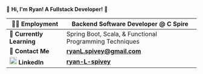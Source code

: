 🐒 **Hi, I'm Ryan! A Fullstack Developer!** 🐒

|🧑‍💻 Employment|Backend Software Developer @ C Spire |
|-----------------|--|
|**📖 Currently Learning**|Spring Boot, Scala, & Functional Programming Techniques |
|**📩 Contact Me**|**ryanL.spivey@gmail.com**  |
|**<img src="https://cdn.worldvectorlogo.com/logos/linkedin-icon-2.svg" alt="drawing" width="20"/> LinkedIn**|**[ryan-L-spivey](https://www.linkedin.com/in/ryan-l-spivey/)**  |
